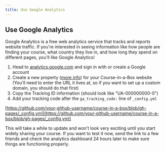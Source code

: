 ```yaml
---
title: Use Google Analytics
---
```


## Use Google Analytics

Google Analytics is a free web analytics service that tracks and reports website traffic. If you're interested in seeing information like how people are finding your course, what country they live in, and how long they spend on different pages, you'll like Google Analytics!

1. Head to [analytics.google.com](https://analytics.google.com/) and sign in with or create a Google account
1. Create a new property ([more info](https://support.google.com/analytics/answer/1042508)) for your Course-in-a-Box website (You'll need to enter the URL it lives at, so if you want to set up a custom domain, you should do that first)
1. Copy the Tracking ID information (should look like "UA-000000000-0")
1. Add your tracking code after the `ga_tracking_code:` line of `_config.yml` 

[https://github.com/your-github-username/course-in-a-box/blob/gh-pages/_config.yml](https://github.com/your-github-username/course-in-a-box/blob/gh-pages/_config.yml)

This will take a while to update and won't look very exciting until you start widely sharing your course. If you want to test it now, send the link to a few friends and check the analytics dashboard 24 hours later to make sure things are functioning properly.
